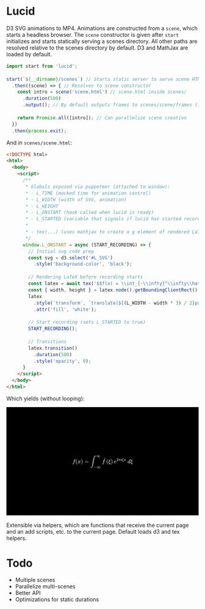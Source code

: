 # Lucid

D3 SVG animations to MP4. Animations are constructed from a `scene`, which starts a  headless browser. The
`scene` constructor is given after `start` initializes and starts statically serving a scenes directory.
All other paths are resolved relative to the scenes directory by default. D3 and MathJax are loaded by 
default.

```js
import start from 'lucid';

start(`${__dirname}/scenes`) // Starts static server to serve scene HTML files
  .then((scene) => { // Resolves to scene constructor
    const intro = scene('scene.html') // scene.html inside scenes/
      .duration(500)
      .output(); // By default outputs frames to scenes/scene/frames (if kept) and scenes/scene.mp4

    return Promise.all([intro]); // Can parallelize scene creation
  })
  .then(process.exit);
```

And in `scenes/scene.html`:

```html
<!DOCTYPE html>
<html>
  <body>
    <script>
      /**
       * Globals exposed via puppeteer (attached to window):
       * - L_TIME (mocked time for animation control)
       * - L_WIDTH (width of SVG, animation)
       * - L_HEIGHT
       * - L_ONSTART (hook called when lucid is ready)
       * - L_STARTED (variable that signals if lucid has started recording)
       * 
       * - tex(...) (uses mathjax to create a g element of rendered LaTeX)
       */
      window.L_ONSTART = async (START_RECORDING) => {
        // Initial svg code prep
        const svg = d3.select('#L_SVG')
          .style('background-color', 'black');

        // Rendering LaTeX before recording starts
        const latex = await tex('$$f(x) = \\int_{-\\infty}^\\infty\\hat f(\\xi)\\,e^{2 \\pi i \\xi x}\\,d\\xi$$');
        const { width, height } = latex.node().getBoundingClientRect();
        latex
          .style('transform', `translate(${(L_WIDTH - width * 3) / 2}px, ${(L_HEIGHT - height * 3) / 2}px) scale(3)`)
          .attr('fill', 'white');

        // Start recording (sets L_STARTED to true)
        START_RECORDING();

        // Transitions
        latex.transition()
          .duration(500)
          .style('opacity', 0);
      }
    </script>
  </body>
</html>
```

Which yields (without looping):

![Demo](./assets/demo.gif)

Extensible via helpers, which are functions that receive the current page and an add scripts, etc. to the current page. Default loads d3 and tex helpers.

# Todo
- Multiple scenes
- Parallelize multi-scenes
- Better API
- Optimizations for static durations
